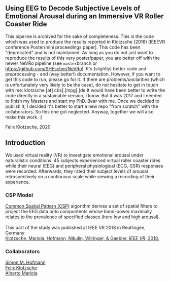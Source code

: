 
<h2>Using EEG to Decode Subjective Levels of Emotional Arousal during an Immersive VR Roller Coaster Ride</h2>

This pipeline is archived for the sake of completeness. This is the code which was used to produce the results reported in Klotzsche (2018) [IEEEVR conference Poster/mini proceedings paper]. This code has been "deprecated" and is not maintained. 
As long as you do not just want to reproduce the results of this very poster/paper, you are better off with the newer NeVRo pipeline (see `master`branch or https://github.com/SHEscher/NeVRo). It's (slightly) better code and preprocessing - and (way better!) documentation.
However, if you want to get this code to run, please go for it. If there are problems/unclarities (which is unfortunately very likely to be the case), do not hesitate to get in touch with me: klotzsche [at] cbs[.]mpg[.]de
It would have been better to write the code directly in a sustainable version, I know. But it was 2017 and I needed to finish my Masters and start my PhD. Bear with me. 
Once we decided to publish it, I decided it's better to start a new repo "from scratch" with the collaborators. So this one got neglected. 
Anyway, together we will also make this work. :) 

Felix Klotzsche, 2020

<h2>Introduction</h2>

We used virtual reality (VR) to investigate emotional arousal under naturalistic conditions. 45 subjects experienced virtual roller coaster rides while their neural (EEG) and peripheral physiological (ECG, GSR) responses were recorded. Afterwards, they rated their subject levels of arousal retrospectively on a continuous scale while viewing a recording of their experience.

<h3>CSP Model</h3>
<a href="https://ieeexplore.ieee.org/document/4408441/">Common Spatial Pattern (CSP)</a> algorithm derives a set of spatial filters to project the EEG data onto compontents whose band-power maximally relates to the prevalence of specified classes (here low and high arousal).<br>
<br>
This part of the study was published at IEEE VR 2018 in Reutlingen, Germany:<br>
<a href="https://ieeexplore.ieee.org/abstract/document/8446275"> Klotzsche, Mariola, Hofmann, Nikulin, Villringer, & Gaebler. <i>IEEE VR</i>, 2018.</a>

<h3>Collaborators</h3>
<a href="https://github.com/SHEscher">Simon M. Hofmann</a><br>
<a href="https://github.com/eioe">Felix Klotzsche</a><br>
<a href="https://github.com/langestroop">Alberto Mariola</a>
